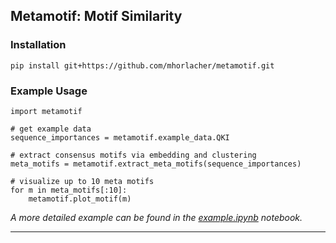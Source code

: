 ## Metamotif: Motif Similarity
### Installation
```
pip install git+https://github.com/mhorlacher/metamotif.git
```

### Example Usage

```
import metamotif

# get example data
sequence_importances = metamotif.example_data.QKI

# extract consensus motifs via embedding and clustering
meta_motifs = metamotif.extract_meta_motifs(sequence_importances)

# visualize up to 10 meta motifs
for m in meta_motifs[:10]:
    metamotif.plot_motif(m)
```

*A more detailed example can be found in the [example.ipynb](https://github.com/mhorlacher/metamotif/blob/main/example.ipynb) notebook.*

---
